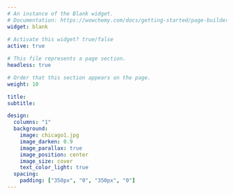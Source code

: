 ```yaml
---
# An instance of the Blank widget.
# Documentation: https://wowchemy.com/docs/getting-started/page-builder/
widget: blank
 
# Activate this widget? true/false
active: true

# This file represents a page section.
headless: true

# Order that this section appears on the page.
weight: 10

title: 
subtitle: 

design:
  columns: "1"
  background:
    image: chicago1.jpg
    image_darken: 0.9
    image_parallax: true
    image_position: center
    image_size: cover
    text_color_light: true
  spacing:
    padding: ["350px", "0", "350px", "0"]
---
```



